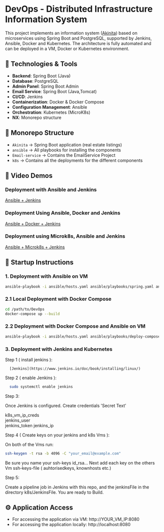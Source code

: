 # DevOps - Distributed Infrastructure Information System

This project implements an information system ([Akinita](https://github.com/ZachariasLiodakis/Akinita)) based on microservices using Spring Boot and PostgreSQL, supported by Jenkins, Ansible, Docker and Kubernetes. The architecture is fully automated and can be deployed in a VM, Docker or Kubernetes environment. 

## 🔧 Technologies & Tools

- **Backend**: Spring Boot (Java)
- **Database**: PostgreSQL
- **Admin Panel**: Spring Boot Admin
- **Email Service**: Spring Boot (Java,Tomcat)
- **CI/CD**: Jenkins
- **Containerization**: Docker & Docker Compose
- **Configuration Management**: Ansible
- **Orchestration**: Kubernetes (MicroK8s)
- **ΝΧ**: Monorepo structure

## 📁 Monorepo Structure

- `Akinita` → Spring Boot application (real estate listings)
- `ansible` → All playbooks for installing the components
- `Email-service` → Contains the EmailService Project 
- `k8s` → Contains all the deployments for the different components

## 🎥 Video Demos

### Deployment with Ansible and Jenkins
  [Ansible + Jenkins](https://youtu.be/jS-u3wXZ59Y)

### Deployment Using Ansible, Docker and Jenkins
  [Ansible + Docker + Jenkins](https://youtu.be/DldWStTcoOI)

### Deployment using Microk8s, Ansible and Jenkins
  [Ansible + Microk8s + Jenkins](https://youtu.be/n4xYRxjVICY)

## 🚀 Startup Instructions

### 1. Deployment with Ansible on VM
```bash
ansible-playbook -i ansible/hosts.yaml ansible/playbooks/spring.yaml ansible/playbooks/email.yaml -e "vm_ip=YOUR_VM_IP"
```

### 2.1 Local Deployment with Docker Compose

```bash
cd /path/to/DevOps
docker-compose up --build
```

### 2.2 Deployment with Docker Compose and Ansible on VM
```bash
ansible-playbook -i ansible/hosts.yaml ansible/playbooks/deploy-compose.yaml -e "vm_ip=YOUR_VM_IP"
```
### 3. Deployment with Jenkins and Kubernetes

  Step 1 ( install jenkins ):
  
      [Jenkins](https://www.jenkins.io/doc/book/installing/linux/)
  
  Step 2 ( enable Jenkins ):
  ```bash
    sudo systemctl enable jenkins
  ```
  Step 3:

  Once Jenkins is configured. Create credentials 'Secret Text'

  k8s_vm_ip_creds	
  jenkins_user	
  jenkins_token	
  jenkins_ip

  Step 4 ( Create keys on your jenkins and k8s Vms ):

  On both of the Vms run:
  ```bash
  ssh-keygen -t rsa -b 4096 -C "your_email@example.com"
  ```

  Be sure you name your ssh-keys id_rsa...
  Next add each key on the others Vm ssh-keys-file ( auhtorisedkeys, knownhosts etc.)

  Step 5:

  Create a pipeline job in Jenkins with this repo, and the jenkinsFile in the directory k8s/JenkinsFile.
  You are ready to Build.
  
## ⚙️ Application Access
- For accessing the application via VM: http://YOUR_VM_IP:8080
- For accessing the application locally: http://localhost:8080
